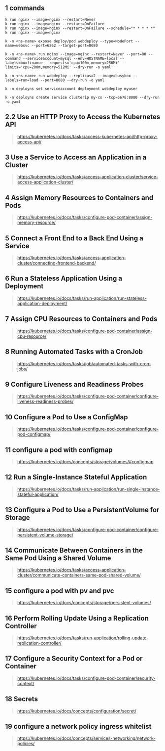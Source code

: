 ## 1 commands
```console
k run nginx --image=nginx --restart=Never
k run nginx --image=nginx --restart=OnFailure
k run nginx --image=nginx --restart=OnFailure --schedule="* * * * *"
k run nginx --image=nginx

k -n <ns-name> expose deploy/pod webdeploy --type=NodePort --name=websvc --port=6262 --target-port=8080

k -n <ns-name> run nginx --image=nginx --restart=Never --port=80 --command --serviceaccount=mysql --env=HOSTNAME=local --labels=bu=finance --requests='cpu=100m,memory=256Mi' --limits='cpu=200m,memory=512Mi' --dry-run -o yaml

k -n <ns-name> run webdeploy --replicas=2 --image=busybox --labels=run=load --port=8080 --dry-run -o yaml

k -n deployns set serviceaccount deployment webdeploy myuser

k -n deployns create service clusterip my-cs --tcp=5678:8080 --dry-run -o yaml
```

## 2.2 Use an HTTP Proxy to Access the Kubernetes API
>https://kubernetes.io/docs/tasks/access-kubernetes-api/http-proxy-access-api/

## 3 Use a Service to Access an Application in a Cluster
>https://kubernetes.io/docs/tasks/access-application-cluster/service-access-application-cluster/

## 4 Assign Memory Resources to Containers and Pods
>https://kubernetes.io/docs/tasks/configure-pod-container/assign-memory-resource/

## 5 Connect a Front End to a Back End Using a Service
>https://kubernetes.io/docs/tasks/access-application-cluster/connecting-frontend-backend/

## 6 Run a Stateless Application Using a Deployment
>https://kubernetes.io/docs/tasks/run-application/run-stateless-application-deployment/

## 7 Assign CPU Resources to Containers and Pods
>https://kubernetes.io/docs/tasks/configure-pod-container/assign-cpu-resource/

## 8 Running Automated Tasks with a CronJob
>https://kubernetes.io/docs/tasks/job/automated-tasks-with-cron-jobs/

## 9 Configure Liveness and Readiness Probes
>https://kubernetes.io/docs/tasks/configure-pod-container/configure-liveness-readiness-probes/

## 10 Configure a Pod to Use a ConfigMap
>https://kubernetes.io/docs/tasks/configure-pod-container/configure-pod-configmap/

## 11 configure a pod with configmap
>https://kubernetes.io/docs/concepts/storage/volumes/#configmap

## 12 Run a Single-Instance Stateful Application
>https://kubernetes.io/docs/tasks/run-application/run-single-instance-stateful-application/

## 13 Configure a Pod to Use a PersistentVolume for Storage
>https://kubernetes.io/docs/tasks/configure-pod-container/configure-persistent-volume-storage/

## 14 Communicate Between Containers in the Same Pod Using a Shared Volume
>https://kubernetes.io/docs/tasks/access-application-cluster/communicate-containers-same-pod-shared-volume/
## 15 configure a pod with pv and pvc
>https://kubernetes.io/docs/concepts/storage/persistent-volumes/

## 16 Perform Rolling Update Using a Replication Controller
>https://kubernetes.io/docs/tasks/run-application/rolling-update-replication-controller/

## 17 Configure a Security Context for a Pod or Container
>https://kubernetes.io/docs/tasks/configure-pod-container/security-context/

## 18 Secrets
> https://kubernetes.io/docs/concepts/configuration/secret/

## 19 configure a network policy ingress whitelist
>https://kubernetes.io/docs/concepts/services-networking/network-policies/
